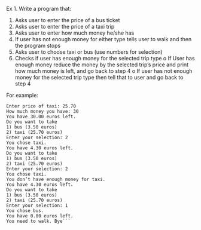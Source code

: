 Ex 1.
Write a program that:
1. Asks user to enter the price of a bus ticket
2. Asks user to enter the price of a taxi trip
3. Asks user to enter how much money he/she has
4. If user has not enough money for either type tells user to walk and then the program stops
5. Asks user to choose taxi or bus (use numbers for selection)
6. Checks if user has enough money for the selected trip type
o If User has enough money reduce the money by the selected trip’s price and print
how much money is left, and go back to step 4
o If user has not enough money for the selected trip type then tell that to user and go
back to step 4

For example:

```Enter price of bus ticket: 3.50
Enter price of taxi: 25.70
How much money you have: 30
You have 30.00 euros left.
Do you want to take
1) bus (3.50 euros)
2) taxi (25.70 euros)
Enter your selection: 2
You chose taxi.
You have 4.30 euros left.
Do you want to take
1) bus (3.50 euros)
2) taxi (25.70 euros)
Enter your selection: 2
You chose taxi.
You don’t have enough money for taxi.
You have 4.30 euros left.
Do you want to take
1) bus (3.50 euros)
2) taxi (25.70 euros)
Enter your selection: 1
You chose bus.
You have 0.80 euros left.
You need to walk. Bye```